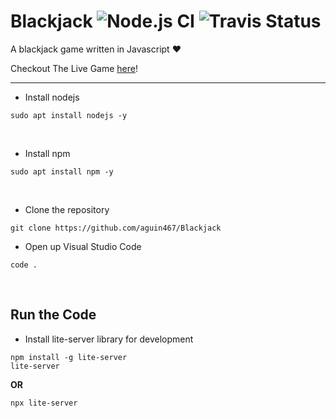 # Blackjack  ![Node.js CI](https://github.com/aguin467/Blackjack/workflows/Node.js%20CI/badge.svg?branch=master) ![Travis Status](https://travis-ci.org/aguin467/Blackjack.svg?branch=master)

A blackjack game written in Javascript :heart:

Checkout The Live Game [here](https://aguin467.io/)!  

------------------------------------------------------------------------------------------------------------------------------------------

- Install nodejs
```
sudo apt install nodejs -y
```
<p>&nbsp;
  
- Install npm
```
sudo apt install npm -y
```
<p>&nbsp;

- Clone the repository
```
git clone https://github.com/aguin467/Blackjack
```

- Open up Visual Studio Code
```
code .
```

<p>&nbsp;

## Run the Code

- Install lite-server library for development
```
npm install -g lite-server
lite-server
```
**OR**
```
npx lite-server
```


